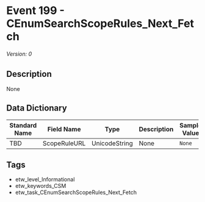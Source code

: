 # Event 199 - CEnumSearchScopeRules_Next_Fetch
###### Version: 0

## Description
None

## Data Dictionary
|Standard Name|Field Name|Type|Description|Sample Value|
|---|---|---|---|---|
|TBD|ScopeRuleURL|UnicodeString|None|`None`|

## Tags
* etw_level_Informational
* etw_keywords_CSM
* etw_task_CEnumSearchScopeRules_Next_Fetch